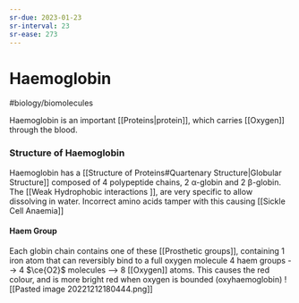 ```yaml
---
sr-due: 2023-01-23
sr-interval: 23
sr-ease: 273
---
```


# Haemoglobin
#biology/biomolecules 

Haemoglobin is an important [[Proteins|protein]], which carries [[Oxygen]] through the blood. 
### Structure of Haemoglobin
Haemoglobin has a [[Structure of Proteins#Quartenary Structure|Globular Structure]] composed of 4 polypeptide chains, 2 α-globin and 2 β-globin.
The [[Weak Hydrophobic interactions ]], are very specific to allow dissolving in water. Incorrect amino acids tamper with this causing [[Sickle Cell Anaemia]]

#### Haem Group
Each globin chain contains one of these [[Prosthetic groups]], containing 1 iron atom that can reversibly bind to a full oxygen molecule
4 haem groups --> 4 $\ce{O2}$ molecules --> 8 [[Oxygen]] atoms.
This causes the red colour, and is more bright red when oxygen is bounded (oxyhaemoglobin)
![[Pasted image 20221212180444.png]]